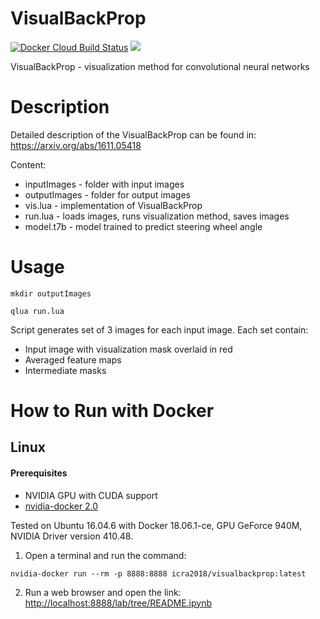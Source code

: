 # VisualBackProp
[![Docker Cloud Build Status](https://img.shields.io/docker/cloud/build/icra2018/visualbackprop.svg)](https://hub.docker.com/r/icra2018/visualbackprop)
<a href="#how-to-run-with-docker"><img src="https://img.shields.io/badge/Docker-instructions-brightgreen.svg"></a>

VisualBackProp - visualization method for convolutional neural networks

# Description
Detailed description of the VisualBackProp can be found in:
https://arxiv.org/abs/1611.05418

Content:

* inputImages - folder with input images
* outputImages - folder for output images
* vis.lua - implementation of VisualBackProp 
* run.lua - loads images, runs visualization method, saves images
* model.t7b - model trained to predict steering wheel angle

# Usage
`mkdir outputImages`

`qlua run.lua`

Script generates set of 3 images for each input image. Each set contain:

* Input image with visualization mask overlaid in red
* Averaged feature maps
* Intermediate masks

# How to Run with Docker
## Linux
#### Prerequisites
* NVIDIA GPU with CUDA support
* [nvidia-docker 2.0](https://github.com/nvidia/nvidia-docker/wiki/Installation-(version-2.0))

Tested on Ubuntu 16.04.6 with Docker 18.06.1-ce, GPU GeForce 940M, NVIDIA Driver version 410.48.

1. Open a terminal and run the command:
```
nvidia-docker run --rm -p 8888:8888 icra2018/visualbackprop:latest
```
2. Run a web browser and open the link: [http://localhost:8888/lab/tree/README.ipynb](http://localhost:8888/lab/tree/README.ipynb)
